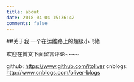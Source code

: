 ```yaml
---
title: about
date: 2018-04-04 15:36:42
comments: false
---
```

##关于我
一个在运维路上的超级小飞猪

欢迎在博文下面留言评论~~~~

github: https://www.github.com/itoliver
cnblogs: http://www.cnblogs.com/oliver-blogs
